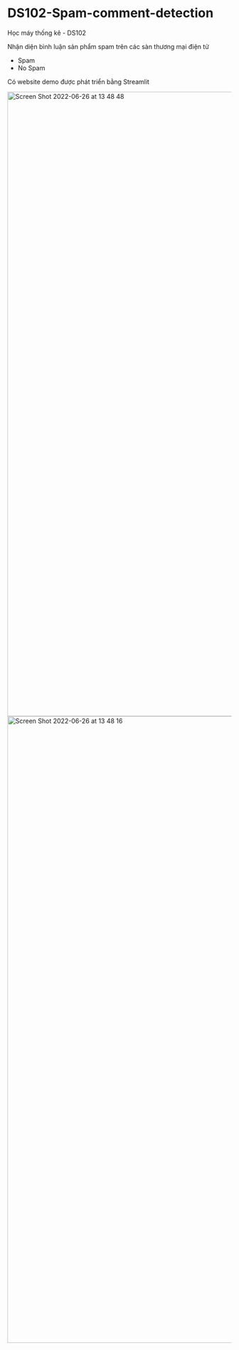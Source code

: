 # DS102-Spam-comment-detection

Học máy thống kê - DS102

Nhận diện bình luận sản phẩm spam trên các sàn thương mại điện tử
 - Spam
 - No Spam

Có website demo được phát triển bằng Streamlit

<img width="1404" alt="Screen Shot 2022-06-26 at 13 48 48" src="https://user-images.githubusercontent.com/72876993/175803033-90ab3664-624c-4064-93f7-f2997a46291a.png">
<img width="1409" alt="Screen Shot 2022-06-26 at 13 48 16" src="https://user-images.githubusercontent.com/72876993/175803036-7251c53f-2cea-496d-915c-8a1e2a08e4b5.png">
